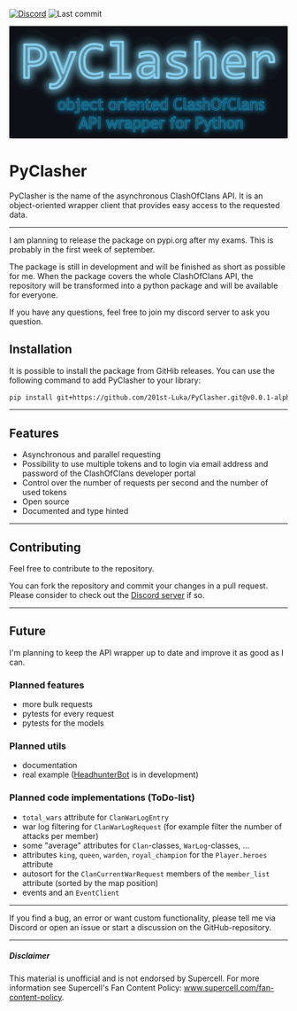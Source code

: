 [![Discord][discord_shield]][discord_url] ![Last commit][last_commit_shield]

![PyClasher](.github/PyClasher.png)

# PyClasher

PyClasher is the name of the asynchronous ClashOfClans API. It is
an object-oriented wrapper client that provides easy access to the 
requested data.

---

I am planning to release the package on pypi.org after my exams. This is probably in the first week of september.

The package is still in development and will be finished as short as
possible for me. When the package covers the 
whole ClashOfClans API, the repository will be transformed into
a python package and will be available for everyone. 

If you have any questions, feel free to join my discord server 
to ask you question. 

## Installation

It is possible to install the package from GitHib releases. You can use the following command to add PyClasher to your library:
```bash
pip install git+https://github.com/201st-Luka/PyClasher.git@v0.0.1-alpha3
```

---

## Features
 - Asynchronous and parallel requesting
 - Possibility to use multiple tokens and to login via email address 
and password of the ClashOfClans developer portal
 - Control over the number of requests per second and the number of 
used tokens
 - Open source
 - Documented and type hinted

---

## Contributing

Feel free to contribute to the repository. 

You can fork the repository and commit your changes in a pull request. Please consider to check out the 
[Discord server][discord_url] if so.

---

## Future

I'm planning to keep the API wrapper up to date and improve it as
good as I can. 

### Planned features

- more bulk requests
- pytests for every request
- pytests for the models

### Planned utils

- documentation
- real example ([HeadhunterBot][headhunterbot_url] is in development)

### Planned code implementations (ToDo-list)

- `total_wars` attribute for `ClanWarLogEntry`
- war log filtering for `ClanWarLogRequest` (for example filter the number of attacks per member)
- some "average" attributes for `Clan`-classes, `WarLog`-classes, ...
- attributes `king`, `queen`, `warden`, `royal_champion` for the `Player.heroes` attribute
- autosort for the `ClanCurrentWarRequest` members of the `member_list` attribute (sorted by the map position)
- events and an `EventClient`
---

If you find a bug, an error or want custom functionality, please tell
me via Discord or open an issue or start a discussion on the 
GitHub-repository.

---

##### Disclaimer
This material is unofficial and is not endorsed by Supercell. For more information see Supercell's Fan Content Policy:
www.supercell.com/fan-content-policy.



<!---links--->
[discord_shield]: https://img.shields.io/badge/Discord-blue?logo=discord&logoColor=white
[discord_url]: https://discord.gg/j2PAF9Wru8
[last_commit_shield]: https://img.shields.io/github/last-commit/201st-Luka/HeadhunterBot
[headhunterbot_url]: https://github.com/201st-Luka/HeadhunterBot
